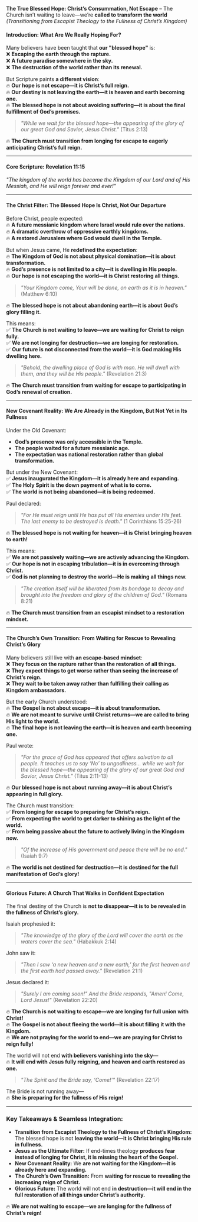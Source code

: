 **The True Blessed Hope: Christ’s Consummation, Not Escape** – The Church isn’t waiting to leave—we’re **called to transform the world**
_(Transitioning from Escapist Theology to the Fullness of Christ’s Kingdom)_

#### **Introduction: What Are We Really Hoping For?**

Many believers have been taught that **our "blessed hope"** is:  
❌ **Escaping the earth through the rapture.**  
❌ **A future paradise somewhere in the sky.**  
❌ **The destruction of the world rather than its renewal.**

But Scripture paints **a different vision**:  
🔥 **Our hope is not escape—it is Christ’s full reign.**  
🔥 **Our destiny is not leaving the earth—it is heaven and earth becoming one.**  
🔥 **The blessed hope is not about avoiding suffering—it is about the final fulfillment of God’s promises.**

> _"While we wait for the blessed hope—the appearing of the glory of our great God and Savior, Jesus Christ."_ (Titus 2:13)

🔥 **The Church must transition from longing for escape to eagerly anticipating Christ’s full reign.**

---

#### **Core Scripture: Revelation 11:15**

_"The kingdom of the world has become the Kingdom of our Lord and of His Messiah, and He will reign forever and ever!"_

---

#### **The Christ Filter: The Blessed Hope Is Christ, Not Our Departure**

Before Christ, people expected:  
🔥 **A future messianic kingdom where Israel would rule over the nations.**  
🔥 **A dramatic overthrow of oppressive earthly kingdoms.**  
🔥 **A restored Jerusalem where God would dwell in the Temple.**

But when Jesus came, He **redefined the expectation**:  
🔥 **The Kingdom of God is not about physical domination—it is about transformation.**  
🔥 **God’s presence is not limited to a city—it is dwelling in His people.**  
🔥 **Our hope is not escaping the world—it is Christ restoring all things.**

> _"Your Kingdom come, Your will be done, on earth as it is in heaven."_ (Matthew 6:10)

🔥 **The blessed hope is not about abandoning earth—it is about God’s glory filling it.**

This means:  
✅ **The Church is not waiting to leave—we are waiting for Christ to reign fully.**  
✅ **We are not longing for destruction—we are longing for restoration.**  
✅ **Our future is not disconnected from the world—it is God making His dwelling here.**

> _"Behold, the dwelling place of God is with man. He will dwell with them, and they will be His people."_ (Revelation 21:3)

🔥 **The Church must transition from waiting for escape to participating in God’s renewal of creation.**

---

#### **New Covenant Reality: We Are Already in the Kingdom, But Not Yet in Its Fullness**

Under the Old Covenant:

- **God’s presence was only accessible in the Temple.**
- **The people waited for a future messianic age.**
- **The expectation was national restoration rather than global transformation.**

But under the New Covenant:  
✅ **Jesus inaugurated the Kingdom—it is already here and expanding.**  
✅ **The Holy Spirit is the down payment of what is to come.**  
✅ **The world is not being abandoned—it is being redeemed.**

Paul declared:

> _"For He must reign until He has put all His enemies under His feet. The last enemy to be destroyed is death."_ (1 Corinthians 15:25-26)

🔥 **The blessed hope is not waiting for heaven—it is Christ bringing heaven to earth!**

This means:  
✅ **We are not passively waiting—we are actively advancing the Kingdom.**  
✅ **Our hope is not in escaping tribulation—it is in overcoming through Christ.**  
✅ **God is not planning to destroy the world—He is making all things new.**

> _"The creation itself will be liberated from its bondage to decay and brought into the freedom and glory of the children of God."_ (Romans 8:21)

🔥 **The Church must transition from an escapist mindset to a restoration mindset.**

---

#### **The Church’s Own Transition: From Waiting for Rescue to Revealing Christ’s Glory**

Many believers still live with **an escape-based mindset**:  
❌ **They focus on the rapture rather than the restoration of all things.**  
❌ **They expect things to get worse rather than seeing the increase of Christ’s reign.**  
❌ **They wait to be taken away rather than fulfilling their calling as Kingdom ambassadors.**

But the early Church understood:  
🔥 **The Gospel is not about escape—it is about transformation.**  
🔥 **We are not meant to survive until Christ returns—we are called to bring His light to the world.**  
🔥 **The final hope is not leaving the earth—it is heaven and earth becoming one.**

Paul wrote:

> _"For the grace of God has appeared that offers salvation to all people. It teaches us to say ‘No’ to ungodliness… while we wait for the blessed hope—the appearing of the glory of our great God and Savior, Jesus Christ."_ (Titus 2:11-13)

🔥 **Our blessed hope is not about running away—it is about Christ’s appearing in full glory.**

The Church must transition:  
✅ **From longing for escape to preparing for Christ’s reign.**  
✅ **From expecting the world to get darker to shining as the light of the world.**  
✅ **From being passive about the future to actively living in the Kingdom now.**

> _"Of the increase of His government and peace there will be no end."_ (Isaiah 9:7)

🔥 **The world is not destined for destruction—it is destined for the full manifestation of God’s glory!**

---

#### **Glorious Future: A Church That Walks in Confident Expectation**

The final destiny of the Church is **not to disappear—it is to be revealed in the fullness of Christ’s glory.**

Isaiah prophesied it:

> _"The knowledge of the glory of the Lord will cover the earth as the waters cover the sea."_ (Habakkuk 2:14)

John saw it:

> _"Then I saw ‘a new heaven and a new earth,’ for the first heaven and the first earth had passed away."_ (Revelation 21:1)

Jesus declared it:

> _"Surely I am coming soon!" And the Bride responds, "Amen! Come, Lord Jesus!"_ (Revelation 22:20)

🔥 **The Church is not waiting to escape—we are longing for full union with Christ!**  
🔥 **The Gospel is not about fleeing the world—it is about filling it with the Kingdom.**  
🔥 **We are not praying for the world to end—we are praying for Christ to reign fully!**

The world will not end **with believers vanishing into the sky**—  
🔥 **It will end with Jesus fully reigning, and heaven and earth restored as one.**

> _"The Spirit and the Bride say, ‘Come!’"_ (Revelation 22:17)

The Bride is not running away—  
🔥 **She is preparing for the fullness of His reign!**

---

### **Key Takeaways & Seamless Integration:**

- **Transition from Escapist Theology to the Fullness of Christ’s Kingdom:** The blessed hope is not **leaving the world—it is Christ bringing His rule in fullness.**
- **Jesus as the Ultimate Filter:** If end-times theology **produces fear instead of longing for Christ, it is missing the heart of the Gospel.**
- **New Covenant Reality:** We **are not waiting for the Kingdom—it is already here and expanding.**
- **The Church’s Own Transition:** From **waiting for rescue to revealing the increasing reign of Christ.**
- **Glorious Future:** The world will not end **in destruction—it will end in the full restoration of all things under Christ’s authority.**

🔥 **We are not waiting to escape—we are longing for the fullness of Christ’s reign!**